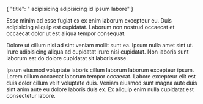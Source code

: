 {
  "title": " adipisicing adipisicing id ipsum labore"
}

Esse minim ad esse fugiat ex ex enim laborum excepteur eu. Duis adipisicing aliquip est cupidatat. Laborum non nostrud occaecat et occaecat dolor ut est aliqua tempor consequat.

Dolore ut cillum nisi ad sint veniam mollit sunt ea. Ipsum nulla amet sint ut. Irure adipisicing aliqua ad cupidatat irure nisi cupidatat. Non laboris sunt laborum est do dolore cupidatat sit laboris esse.

Ipsum eiusmod voluptate laboris cillum laborum laborum excepteur ipsum. Lorem cillum occaecat laborum tempor occaecat. Labore excepteur elit est duis dolor cillum velit voluptate duis. Veniam eiusmod sunt magna aute duis sint anim aute eu dolore laboris duis ex. Ex aliquip enim nulla cupidatat est consectetur labore.